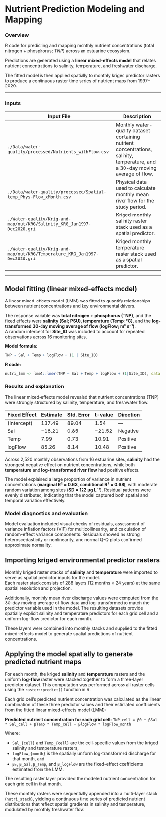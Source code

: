 # Nutrient Prediction Modeling and Mapping

### Overview
R code for predicting and mapping monthly nutrient concentrations (total nitrogen + phosphorus; *TNP*) across an estuarine ecosystem.  

Predictions are generated using a **linear mixed-effects model** that relates nutrient concentrations to salinity, temperature, and freshwater discharge. 

The fitted model is then applied spatially to monthly kriged predictor rasters to produce a continuous raster time series of nutrient maps from 1997–2020.

---

### Inputs
| Input File | Description |
|-------------|-------------|
| `./Data/water-quality/processed/Nutrients_withFlow.csv` | Monthly water-quality dataset containing nutrient concentrations, salinity, temperature, and a 30-day moving average of flow. |
| `./Data/water-quality/processed/Spatial-temp_Phys-Flow_xMonth.csv` | Physical data used to calculate monthly mean river flow for the study period. |
| `./Water-quality/Krig-and-map/out/KRG/Salinity_KRG_Jan1997-Dec2020.gri` | Kriged monthly salinity raster stack used as a spatial predictor. |
| `./Water-quality/Krig-and-map/out/KRG/Temperature_KRG_Jan1997-Dec2020.gri` | Kriged monthly temperature raster stack used as a spatial predictor. |

---

## Model fitting (linear mixed-effects model)
A linear mixed-effects model (LMM) was fitted to quantify relationships between nutrient concentrations and key environmental drivers.  

The response variable was **total nitrogen + phosphorus (TNP)**, and the fixed effects were **salinity (Sal; PSU)**, **temperature (Temp; °C)**, and the **log-transformed 30-day moving average of flow (logFlow; m³ s⁻¹)**.  
A random intercept for **Site_ID** was included to account for repeated observations across 16 monitoring sites.

**Model formula:**
```r
TNP ~ Sal + Temp + logFlow + (1 | Site_ID)
```

**R code:**
```r
nutri_lmm <- lme4::lmer(TNP ~ Sal + Temp + logFlow + (1|Site_ID), data = nutr)
```

### Results and explanation

The linear mixed-effects model revealed that nutrient concentrations (TNP) were strongly structured by salinity, temperature, and freshwater flow.  

| Fixed Effect | Estimate | Std. Error | t-value | Direction |
|---------------|-----------|-------------|----------|------------|
| (Intercept) | 137.49 | 89.04 | 1.54 | — |
| Sal | −18.21 | 0.85 | −21.52 | Negative |
| Temp | 7.99 | 0.73 | 10.91 | Positive |
| logFlow | 85.26 | 8.14 | 10.48 | Positive |

Across 2,520 monthly observations from 16 estuarine sites, **salinity** had the strongest negative effect on nutrient concentrations, while both **temperature** and **log-transformed river flow** had positive effects.

The model explained a large proportion of variance in nutrient concentrations (**marginal R² = 0.63**, **conditional R² = 0.68**), with moderate random variation among sites (**SD = 122 µg L⁻¹**). Residual patterns were evenly distributed, indicating that the model captured both spatial and temporal variation effectively.  

### Model diagnostics and evaluation  
Model evaluation included visual checks of residuals, assessment of variance inflation factors (VIF) for multicollinearity, and calculation of random-effect variance components. Residuals showed no strong heteroscedasticity or nonlinearity, and normal Q-Q plots confirmed approximate normality.

## Importing kriged environmental predictor rasters

Monthly kriged raster stacks of **salinity** and **temperature** were imported to serve as spatial predictor inputs for the model.  
Each raster stack consists of 288 layers (12 months × 24 years) at the same spatial resolution and projection.  

Additionally, monthly mean river discharge values were computed from the 30-day moving average of flow data and log-transformed to match the predictor variable used in the model. The resulting datasets provide spatially explicit salinity and temperature predictors for each grid cell and a uniform log-flow predictor for each month.

These layers were combined into monthly stacks and supplied to the fitted mixed-effects model to generate spatial predictions of nutrient concentrations.

## Applying the model spatially to generate predicted nutrient maps
For each month, the kriged **salinity** and **temperature** rasters and the uniform **log-flow** raster were stacked together to form a three-layer predictor dataset. This computation was performed across all raster cells using the `raster::predict()` function in R.  

Each grid cell’s predicted nutrient concentration was calculated as the linear combination of these three predictor values and their estimated coefficients from the fitted linear mixed-effects model (LMM):

**Predicted nutrient concentration for each grid cell:**
`TNP_cell = β0 + βSal * Sal_cell + βTemp * Temp_cell + βlogFlow * logFlow_month`

Where:
- `Sal_{cell}` and `Temp_{cell}` are the cell-specific values from the kriged salinity and temperature rasters,  
- `logFlow_{month}` is the spatially uniform log-transformed discharge for that month, and  
- `β₀`, `β_Sal`, `β_Temp`, and `β_logFlow` are the fixed-effect coefficients estimated from the LMM.

The resulting raster layer provided the modeled nutrient concentration for each grid cell in that month.  

These monthly rasters were sequentially appended into a multi-layer stack (`nutri_stack`), yielding a continuous time series of predicted nutrient distributions that reflect spatial gradients in salinity and temperature, modulated by monthly freshwater flow.
